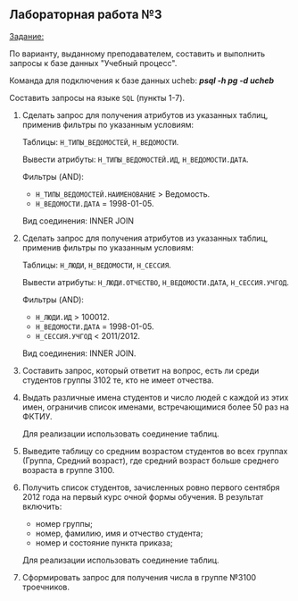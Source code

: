 ## Лабораторная работа №3

<ins>Задание:</ins>

По варианту, выданному преподавателем, составить и выполнить запросы к базе данных "Учебный процесс".

Команда для подключения к базе данных ucheb: ***psql -h pg -d ucheb***

Составить запросы  на языке `SQL` (пункты 1-7).

1. Сделать запрос для получения атрибутов из указанных таблиц, применив фильтры по указанным условиям: 

   Таблицы: `Н_ТИПЫ_ВЕДОМОСТЕЙ`, `Н_ВЕДОМОСТИ`.

   Вывести атрибуты: `Н_ТИПЫ_ВЕДОМОСТЕЙ.ИД`, `Н_ВЕДОМОСТИ.ДАТА`.
   
   Фильтры (AND):

    - `Н_ТИПЫ_ВЕДОМОСТЕЙ.НАИМЕНОВАНИЕ` > Ведомость.
    - `Н_ВЕДОМОСТИ.ДАТА` = 1998-01-05.

   Вид соединения: INNER JOIN
 
2. Сделать запрос для получения атрибутов из указанных таблиц, применив фильтры по указанным условиям:
 
   Таблицы: `Н_ЛЮДИ`, `Н_ВЕДОМОСТИ`, `Н_СЕССИЯ`.
   
   Вывести атрибуты: `Н_ЛЮДИ.ОТЧЕСТВО`, `Н_ВЕДОМОСТИ.ДАТА`, `Н_СЕССИЯ.УЧГОД`.
   
   Фильтры (AND):
   
    - `Н_ЛЮДИ.ИД` > 100012.
    - `Н_ВЕДОМОСТИ.ДАТА` = 1998-01-05.
    - `Н_СЕССИЯ.УЧГОД` < 2011/2012.
   
   Вид соединения: INNER JOIN.
  
3. Составить запрос, который ответит на вопрос, есть ли среди студентов группы 3102 те, кто не имеет отчества.

4. Выдать различные имена студентов и число людей с каждой из этих имен, ограничив список именами, встречающимися более 50 раз на ФКТИУ.

   Для реализации использовать соединение таблиц.

5. Выведите таблицу со средним возрастом студентов во всех группах (Группа, Средний возраст), где средний возраст больше среднего возраста в группе 3100.

6. Получить список студентов, зачисленных ровно первого сентября 2012 года на первый курс очной формы обучения. В результат включить:
   
    - номер группы;
    - номер, фамилию, имя и отчество студента;
    - номер и состояние пункта приказа;

   Для реализации использовать соединение таблиц.
   
7. Сформировать запрос для получения числа в группе №3100 троечников.
